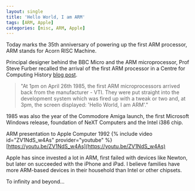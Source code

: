```yaml
---
layout: single
title: 'Hello World, I am ARM'
tags: [ARM, Apple]
categories: [misc, ARM, Apple]
---
```


Today marks the 35th anniversary of powering up the first ARM processor, ARM stands for Acorn RISC Machine.

Principal designer behind the BBC Micro and the ARM microprocessor, Prof Steve Furber recalled the arrival of the first ARM processor in a Centre for Computing History [blog post](http://www.computinghistory.org.uk/det/5440/First-ARM-Processor-Powered-Up).

>"At 1pm on April 26th 1985, the first ARM microprocessors arrived back from the manufacturer - VTI. They were put straight into the development system which was fired up with a tweak or two and, at 3pm, the screen displayed: 'Hello World, I am ARM'."

1985 was also the year of the Commodore Amiga launch, the first Microsoft Windows release, foundation of NeXT Computers and the Intel i386 chip.

ARM presentation to Apple Computer 1992
{% include video id="ZV1NdS_w4As" provider="youtube" %}
[https://youtu.be/ZV1NdS_w4As](https://youtu.be/ZV1NdS_w4As)

Apple has since invested a lot in ARM, first failed with devices like Newton, but later on succeeded with the iPhone and iPad.
I believe families have more ARM-based devices in their household than Intel or other chipsets.

To infinity and beyond...
